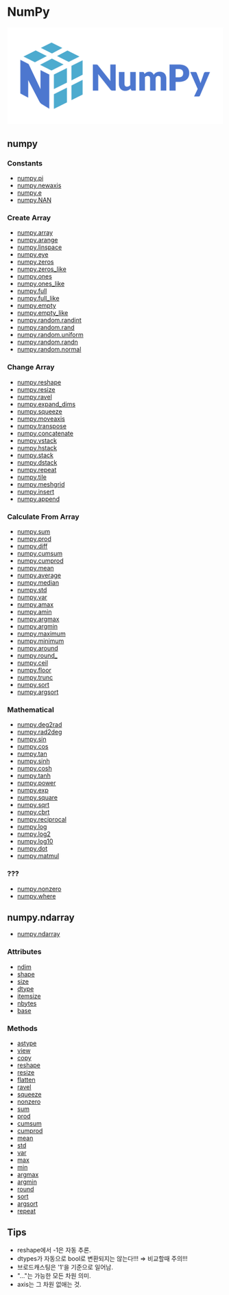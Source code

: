 NumPy
=====

![NumPy Logo](./logo.svg)

numpy
-----

### Constants
- [numpy.pi](https://numpy.org/doc/stable/reference/constants.html#numpy.pi)
- [numpy.newaxis](https://numpy.org/doc/stable/reference/constants.html#numpy.newaxis)
- [numpy.e](https://numpy.org/doc/stable/reference/constants.html#numpy.e)
- [numpy.NAN](https://numpy.org/doc/stable/reference/constants.html#numpy.NAN)
<!-- - []() -->

### Create Array
- [numpy.array](https://numpy.org/doc/stable/reference/generated/numpy.array.html)
- [numpy.arange](https://numpy.org/doc/stable/reference/generated/numpy.arange.html)
- [numpy.linspace](https://numpy.org/doc/stable/reference/generated/numpy.linspace.html)
- [numpy.eye](https://numpy.org/doc/stable/reference/generated/numpy.eye.html)
- [numpy.zeros](https://numpy.org/doc/stable/reference/generated/numpy.zeros.html)
- [numpy.zeros_like](https://numpy.org/doc/stable/reference/generated/numpy.zeros_like.html)
- [numpy.ones](https://numpy.org/doc/stable/reference/generated/numpy.ones.html)
- [numpy.ones_like](https://numpy.org/doc/stable/reference/generated/numpy.ones_like.html)
- [numpy.full](https://numpy.org/doc/stable/reference/generated/numpy.full.html)
- [numpy.full_like](https://numpy.org/doc/stable/reference/generated/numpy.full_like.html)
- [numpy.empty](https://numpy.org/doc/stable/reference/generated/numpy.empty.html)
- [numpy.empty_like](https://numpy.org/doc/stable/reference/generated/numpy.empty_like.html)
- [numpy.random.randint](https://numpy.org/doc/stable/reference/random/generated/numpy.random.randint.html)
- [numpy.random.rand](https://numpy.org/doc/stable/reference/random/generated/numpy.random.rand.html)
- [numpy.random.uniform](https://numpy.org/doc/stable/reference/random/generated/numpy.random.uniform.html)
- [numpy.random.randn](https://numpy.org/doc/stable/reference/random/generated/numpy.random.randn.html)
- [numpy.random.normal](https://numpy.org/doc/stable/reference/random/generated/numpy.random.normal.html)
<!-- - []() -->

### Change Array
- [numpy.reshape](https://numpy.org/doc/stable/reference/generated/numpy.reshape.html)
- [numpy.resize](https://numpy.org/doc/stable/reference/generated/numpy.resize.html)
- [numpy.ravel](https://numpy.org/doc/stable/reference/generated/numpy.ravel.html)
- [numpy.expand_dims](https://numpy.org/doc/stable/reference/generated/numpy.expand_dims.html)
- [numpy.squeeze](https://numpy.org/doc/stable/reference/generated/numpy.squeeze.html)
- [numpy.moveaxis](https://numpy.org/doc/stable/reference/generated/numpy.moveaxis.html)
- [numpy.transpose](https://numpy.org/doc/stable/reference/generated/numpy.transpose.html)
- [numpy.concatenate](https://numpy.org/doc/stable/reference/generated/numpy.concatenate.html)
- [numpy.vstack](https://numpy.org/doc/stable/reference/generated/numpy.vstack.html)
- [numpy.hstack](https://numpy.org/doc/stable/reference/generated/numpy.hstack.html)
- [numpy.stack](https://numpy.org/doc/stable/reference/generated/numpy.stack.html)
- [numpy.dstack](https://numpy.org/doc/stable/reference/generated/numpy.dstack.html)
- [numpy.repeat](https://numpy.org/doc/stable/reference/generated/numpy.repeat.html)
- [numpy.tile](https://numpy.org/doc/stable/reference/generated/numpy.tile.html)
- [numpy.meshgrid](https://numpy.org/doc/stable/reference/generated/numpy.meshgrid.html)
- [numpy.insert](https://numpy.org/doc/stable/reference/generated/numpy.insert.html)
- [numpy.append](https://numpy.org/doc/stable/reference/generated/numpy.append.html)
<!-- - []() -->

### Calculate From Array
- [numpy.sum](https://numpy.org/doc/stable/reference/generated/numpy.sum.html)
- [numpy.prod](https://numpy.org/doc/stable/reference/generated/numpy.prod.html)
- [numpy.diff](https://numpy.org/doc/stable/reference/generated/numpy.diff.html)
- [numpy.cumsum](https://numpy.org/doc/stable/reference/generated/numpy.cumsum.html)
- [numpy.cumprod](https://numpy.org/doc/stable/reference/generated/numpy.cumprod.html)
- [numpy.mean](https://numpy.org/doc/stable/reference/generated/numpy.mean.html)
- [numpy.average](https://numpy.org/doc/stable/reference/generated/numpy.average.html)
- [numpy.median](https://numpy.org/doc/stable/reference/generated/numpy.median.html)
- [numpy.std](https://numpy.org/doc/stable/reference/generated/numpy.std.html)
- [numpy.var](https://numpy.org/doc/stable/reference/generated/numpy.var.html)
- [numpy.amax](https://numpy.org/doc/stable/reference/generated/numpy.amax.html)
- [numpy.amin](https://numpy.org/doc/stable/reference/generated/numpy.amin.html)
- [numpy.argmax](https://numpy.org/doc/stable/reference/generated/numpy.argmax.html)
- [numpy.argmin](https://numpy.org/doc/stable/reference/generated/numpy.argmin.html)
- [numpy.maximum](https://numpy.org/doc/stable/reference/generated/numpy.maximum.html)
- [numpy.minimum](https://numpy.org/doc/stable/reference/generated/numpy.minimum.html)
- [numpy.around](https://numpy.org/doc/stable/reference/generated/numpy.around.html)
- [numpy.round_](https://numpy.org/doc/stable/reference/generated/numpy.round_.html)
- [numpy.ceil](https://numpy.org/doc/stable/reference/generated/numpy.ceil.html)
- [numpy.floor](https://numpy.org/doc/stable/reference/generated/numpy.floor.html)
- [numpy.trunc](https://numpy.org/doc/stable/reference/generated/numpy.trunc.html)
- [numpy.sort](https://numpy.org/doc/stable/reference/generated/numpy.sort.html)
- [numpy.argsort](https://numpy.org/doc/stable/reference/generated/numpy.argsort.html)
<!-- - []() -->

### Mathematical
- [numpy.deg2rad](https://numpy.org/doc/stable/reference/generated/numpy.deg2rad.html)
- [numpy.rad2deg](https://numpy.org/doc/stable/reference/generated/numpy.rad2deg.html)
- [numpy.sin](https://numpy.org/doc/stable/reference/generated/numpy.sin.html)
- [numpy.cos](https://numpy.org/doc/stable/reference/generated/numpy.cos.html)
- [numpy.tan](https://numpy.org/doc/stable/reference/generated/numpy.tan.html)
- [numpy.sinh](https://numpy.org/doc/stable/reference/generated/numpy.sinh.html)
- [numpy.cosh](https://numpy.org/doc/stable/reference/generated/numpy.cosh.html)
- [numpy.tanh](https://numpy.org/doc/stable/reference/generated/numpy.tanh.html)
- [numpy.power](https://numpy.org/doc/stable/reference/generated/numpy.power.html)
- [numpy.exp](https://numpy.org/doc/stable/reference/generated/numpy.exp.html)
- [numpy.square](https://numpy.org/doc/stable/reference/generated/numpy.square.html)
- [numpy.sqrt](https://numpy.org/doc/stable/reference/generated/numpy.sqrt.html)
- [numpy.cbrt](https://numpy.org/doc/stable/reference/generated/numpy.cbrt.html)
- [numpy.reciprocal](https://numpy.org/doc/stable/reference/generated/numpy.reciprocal.html)
- [numpy.log](https://numpy.org/doc/stable/reference/generated/numpy.log.html)
- [numpy.log2](https://numpy.org/doc/stable/reference/generated/numpy.log2.html)
- [numpy.log10](https://numpy.org/doc/stable/reference/generated/numpy.log10.html)
- [numpy.dot](https://numpy.org/doc/stable/reference/generated/numpy.dot.html)
- [numpy.matmul](https://numpy.org/doc/stable/reference/generated/numpy.matmul.html)
<!-- - []() -->

### ???
- [numpy.nonzero](https://numpy.org/doc/stable/reference/generated/numpy.nonzero.html)
- [numpy.where](https://numpy.org/doc/stable/reference/generated/numpy.where.html)
<!-- - []() -->

numpy.ndarray
-------------
- [numpy.ndarray](https://numpy.org/doc/stable/reference/generated/numpy.ndarray.html)

### Attributes
- [ndim](https://numpy.org/doc/stable/reference/generated/numpy.ndarray.ndim.html)
- [shape](https://numpy.org/doc/stable/reference/generated/numpy.ndarray.shape.html)
- [size](https://numpy.org/doc/stable/reference/generated/numpy.ndarray.size.html)
- [dtype](https://numpy.org/doc/stable/reference/generated/numpy.ndarray.dtype.html)
- [itemsize](https://numpy.org/doc/stable/reference/generated/numpy.ndarray.itemsize.html)
- [nbytes](https://numpy.org/doc/stable/reference/generated/numpy.ndarray.nbytes.html)
- [base](https://numpy.org/doc/stable/reference/generated/numpy.ndarray.base.html)
<!-- - []() -->

### Methods
- [astype](https://numpy.org/doc/stable/reference/generated/numpy.ndarray.astype.html)
- [view](https://numpy.org/doc/stable/reference/generated/numpy.ndarray.view.html)
- [copy](https://numpy.org/doc/stable/reference/generated/numpy.ndarray.copy.html)
- [reshape](https://numpy.org/doc/stable/reference/generated/numpy.ndarray.reshape.html)
- [resize](https://numpy.org/doc/stable/reference/generated/numpy.ndarray.resize.html)
- [flatten](https://numpy.org/doc/stable/reference/generated/numpy.ndarray.flatten.html)
- [ravel](https://numpy.org/doc/stable/reference/generated/numpy.ndarray.ravel.html)
- [squeeze](https://numpy.org/doc/stable/reference/generated/numpy.ndarray.squeeze.html)
- [nonzero](https://numpy.org/doc/stable/reference/generated/numpy.ndarray.nonzero.html)
- [sum](https://numpy.org/doc/stable/reference/generated/numpy.ndarray.sum.html)
- [prod](https://numpy.org/doc/stable/reference/generated/numpy.ndarray.prod.html)
- [cumsum](https://numpy.org/doc/stable/reference/generated/numpy.ndarray.cumsum.html)
- [cumprod](https://numpy.org/doc/stable/reference/generated/numpy.ndarray.cumprod.html)
- [mean](https://numpy.org/doc/stable/reference/generated/numpy.ndarray.mean.html)
- [std](https://numpy.org/doc/stable/reference/generated/numpy.ndarray.std.html)
- [var](https://numpy.org/doc/stable/reference/generated/numpy.ndarray.var.html)
- [max](https://numpy.org/doc/stable/reference/generated/numpy.ndarray.max.html)
- [min](https://numpy.org/doc/stable/reference/generated/numpy.ndarray.min.html)
- [argmax](https://numpy.org/doc/stable/reference/generated/numpy.ndarray.argmax.html)
- [argmin](https://numpy.org/doc/stable/reference/generated/numpy.ndarray.argmin.html)
- [round](https://numpy.org/doc/stable/reference/generated/numpy.ndarray.round.html)
- [sort](https://numpy.org/doc/stable/reference/generated/numpy.ndarray.sort.html)
- [argsort](https://numpy.org/doc/stable/reference/generated/numpy.ndarray.argsort.html)
- [repeat](https://numpy.org/doc/stable/reference/generated/numpy.ndarray.repeat.html)
<!-- - []() -->

Tips
----
- reshape에서 -1은 자동 추론.
- dtypes가 자동으로 bool로 변환되지는 않는다!!! ⇒ 비교할때 주의!!!
- 브로드캐스팅은 '1'을 기준으로 일어남.
- "..."는 가능한 모든 차원 의미.
- axis는 그 차원 없애는 것.